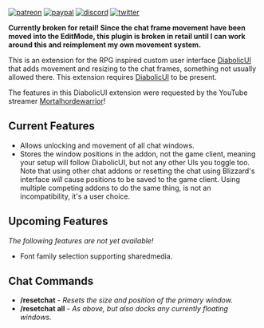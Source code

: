 [![patreon](https://www.goldpawsstuff.com/shared/img/common/pa-button.png)](https://www.patreon.com/goldpawsstuff)
[![paypal](https://www.goldpawsstuff.com/shared/img/common/pp-button.png)](https://www.paypal.me/goldpawsstuff)
[![discord](https://www.goldpawsstuff.com/shared/img/common/dd-button.png)](https://discord.gg/RwcSm8V3Dy)
[![twitter](https://www.goldpawsstuff.com/shared/img/common/tw-button.png)](https://twitter.com/GoldpawsStuff)

**Currently broken for retail! Since the chat frame movement have been moved into the EditMode, this plugin is broken in retail until I can work around this and reimplement my own movement system.**

This is an extension for the RPG inspired custom user interface [DiabolicUI](https://www.curseforge.com/wow/addons/diabolicui) that adds movement and resizing to the chat frames, something not usually allowed there. This extension requires [DiabolicUI](https://www.curseforge.com/wow/addons/diabolicui) to be present.

The features in this DiabolicUI extension were requested by the YouTube streamer [Mortalhordewarrior](https://www.youtube.com/channel/UCM1iVH2WQObUFVaUDKNC9BA)!

## Current Features
- Allows unlocking and movement of all chat windows.
- Stores the window positions in the addon, not the game client, meaning your setup will follow DiabolicUI, but not any other UIs you toggle too. Note that using other chat addons or resetting the chat using Blizzard's interface *will* cause positions to be saved to the game client. Using multiple competing addons to do the same thing, is not an incompatibility, it's a user choice.

## Upcoming Features
*The following features are not yet available!*
- Font family selection supporting sharedmedia.

## Chat Commands
- **/resetchat** *- Resets the size and position of the primary window.*
- **/resetchat all** *- As above, but also docks any currently floating windows.*
